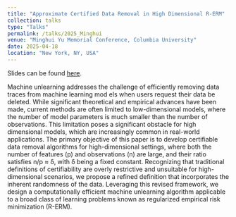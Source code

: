 ```yaml
---
title: "Approximate Certified Data Removal in High Dimensional R-ERM"
collection: talks
type: "Talks"
permalink: /talks/2025_Minghui
venue: "Minghui Yu Memorial Conference, Columbia University"
date: 2025-04-18
location: "New York, NY, USA"
---
```


Slides can be found [here](https://github.com/KyrinZou/lynzou.github.io/files/Slides_Certified_Data_Removal.pdf).

Machine unlearning addresses the challenge of efficiently removing data traces from machine learning mod els when users request their data be deleted. While significant theoretical and empirical advances have been made, current methods are often limited to low-dimensional models, where the number of model parameters is much smaller than the number of observations. This limitation poses a significant obstacle for high dimensional models, which are increasingly common in real-world applications. The primary objective of this paper is to develop certifiable data removal algorithms for high-dimensional settings, where both the number of features (p) and observations (n) are large, and their ratio satisfies n/p ≈ δ, with δ being a fixed constant. Recognizing that traditional definitions of certifiability are overly restrictive and unsuitable for high- dimensional scenarios, we propose a refined definition that incorporates the inherent randomness of the data. Leveraging this revised framework, we design a computationally efficient machine unlearning algorithm applicable to a broad class of learning problems known as regularized empirical risk minimization (R-ERM). 
